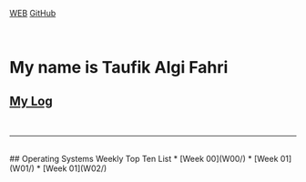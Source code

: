 ---
---

[WEB](https://taufikalgi.github.io/os202/)
[GitHub](https://github.com/taufikalgi/os202/)

<br>

# My name is Taufik Algi Fahri

## [My Log](TXT/mylog.txt)
<br>
<hr>
<br>
## Operating Systems Weekly Top Ten List
* [Week 00](W00/)
* [Week 01](W01/)
* [Week 01](W02/)